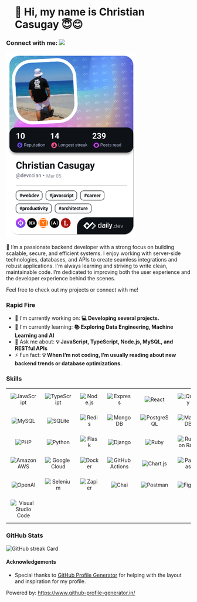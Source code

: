 <div id="toc">
  <ul align="left" style="list-style: none">
    <summary>
      <h1>
        👋 Hi, my name is Christian Casugay 😇😊
      </h1>
    </summary>
  </ul>
</div>

<h3 align="left">Connect with me: <a href="https://www.linkedin.com/in/christian-casugay-bb3446114/" target="_blank"><img src="https://img.shields.io/badge/LinkedIn-0077B5?style=for-the-badge&logo=linkedin&logoColor=white" height="18" style="margin-right: 4px"></a></h3>
<p align="left"></p>

<a href="https://app.daily.dev/devccian"><img src="./devcard.png" width="356" alt="Christian Casugay's Dev Card"/></a>

 <p align="left">🚀 I’m a passionate backend developer with a strong focus on building scalable, secure, and efficient systems. I enjoy working with server-side technologies, databases, and APIs to create seamless integrations and robust applications.
I'm always learning and striving to write clean, maintainable code. I’m dedicated to improving both the user experience and the developer experience behind the scenes.

Feel free to check out my projects or connect with me!</p>

**<h3 align="left">Rapid Fire</h3>**

- 💼 I'm currently working on: **💻 Developing several projects.**
- 🌱 I'm currently learning: **📚 Exploring Data Engineering, Machine Learning and AI**
- 💬 Ask me about: **💡 JavaScript, TypeScript, Node.js, MySQL, and RESTful APIs**
- ⚡ Fun fact: **💡 When I’m not coding, I’m usually reading about new backend trends or database optimizations.**

 **<h3 align="left">Skills</h3>**

<table style="width: 100%; border: 0px solid white;"><tr><td style="text-align: center; border: 0px; padding: 12px;"><img src="https://img.shields.io/badge/JavaScript-F7DF1C?logo=javascript&logoColor=white" height="32" alt="JavaScript"/></td><td style="text-align: center; border: 0px; padding: 12px;"><img src="https://img.shields.io/badge/TypeScript-3178C6?logo=typescript&logoColor=white" height="32" alt="TypeScript"/></td><td style="text-align: center; border: 0px; padding: 12px;"><img src="https://img.shields.io/badge/Node.js-8CC84B?logo=node.js&logoColor=white" height="32" alt="Node.js"/></td><td style="text-align: center; border: 0px; padding: 12px;"><img src="https://img.shields.io/badge/Express-000000?logo=express&logoColor=white" height="32" alt="Express"/></td><td style="text-align: center; border: 0px; padding: 12px;"><img src="https://img.shields.io/badge/React-20232A?logo=react&logoColor=61DAFB" height="32" alt="React"/></td><td style="text-align: center; border: 0px; padding: 12px;"><img src="https://img.shields.io/badge/jQuery-0769AD?logo=jquery&logoColor=white" height="32" alt="jQuery"/></td></tr><tr><td style="text-align: center; border: 0px; padding: 12px;"><img src="https://img.shields.io/badge/MySQL-4479A1?logo=mysql&logoColor=white" height="32" alt="MySQL"/></td><td style="text-align: center; border: 0px; padding: 12px;"><img src="https://img.shields.io/badge/SQLite-003B57?logo=sqlite&logoColor=white" height="32" alt="SQLite"/></td><td style="text-align: center; border: 0px; padding: 12px;"><img src="https://img.shields.io/badge/Redis-DC382D?logo=redis&logoColor=white" height="32" alt="Redis"/></td><td style="text-align: center; border: 0px; padding: 12px;"><img src="https://img.shields.io/badge/MongoDB-4EA94B?logo=mongodb&logoColor=white" height="32" alt="MongoDB"/></td><td style="text-align: center; border: 0px; padding: 12px;"><img src="https://img.shields.io/badge/PostgreSQL-316192?logo=postgresql&logoColor=white" height="32" alt="PostgreSQL"/></td><td style="text-align: center; border: 0px; padding: 12px;"><img src="https://img.shields.io/badge/MariaDB-003545?logo=mariadb&logoColor=white" height="32" alt="MariaDB"/></td></tr><tr><td style="text-align: center; border: 0px; padding: 12px;"><img src="https://img.shields.io/badge/PHP-777BB4?logo=php&logoColor=white" height="32" alt="PHP"/></td><td style="text-align: center; border: 0px; padding: 12px;"><img src="https://img.shields.io/badge/Python-306998?logo=python&logoColor=white" height="32" alt="Python"/></td><td style="text-align: center; border: 0px; padding: 12px;"><img src="https://img.shields.io/badge/Flask-000000?logo=flask&logoColor=white" height="32" alt="Flask"/></td><td style="text-align: center; border: 0px; padding: 12px;"><img src="https://img.shields.io/badge/Django-092E20?logo=django&logoColor=white" height="32" alt="Django"/></td><td style="text-align: center; border: 0px; padding: 12px;"><img src="https://img.shields.io/badge/Ruby-CC342D?logo=ruby&logoColor=white" height="32" alt="Ruby"/></td><td style="text-align: center; border: 0px; padding: 12px;"><img src="https://img.shields.io/badge/Ruby_on_Rails-CC0000?logo=ruby&logoColor=white" height="32" alt="Ruby on Rails"/></td></tr><tr><td style="text-align: center; border: 0px; padding: 12px;"><img src="https://img.shields.io/badge/Amazon_AWS-232F3E?logo=amazon-aws&logoColor=white" height="32" alt="Amazon AWS"/></td><td style="text-align: center; border: 0px; padding: 12px;"><img src="https://img.shields.io/badge/Google_Cloud-4285F4?logo=google-cloud&logoColor=white" height="32" alt="Google Cloud"/></td><td style="text-align: center; border: 0px; padding: 12px;"><img src="https://img.shields.io/badge/Docker-2496ED?logo=docker&logoColor=white" height="32" alt="Docker"/></td><td style="text-align: center; border: 0px; padding: 12px;"><img src="https://img.shields.io/badge/GitHub_Actions-2088FF?logo=github-actions&logoColor=white" height="32" alt="GitHub Actions"/></td><td style="text-align: center; border: 0px; padding: 12px;"><img src="https://img.shields.io/badge/Chart.js-FF6384?logo=chart.js&logoColor=white" height="32" alt="Chart.js"/></td><td style="text-align: center; border: 0px; padding: 12px;"><img src="https://img.shields.io/badge/Pandas-150458?logo=pandas&logoColor=white" height="32" alt="Pandas"/></td></tr><tr><td style="text-align: center; border: 0px; padding: 12px;"><img src="https://img.shields.io/badge/OpenAI-412991?logo=openai&logoColor=white" height="32" alt="OpenAI"/></td><td style="text-align: center; border: 0px; padding: 12px;"><img src="https://img.shields.io/badge/Selenium-43B02A?logo=selenium&logoColor=white" height="32" alt="Selenium"/></td><td style="text-align: center; border: 0px; padding: 12px;"><img src="https://img.shields.io/badge/Zapier-FA6F00?logo=zapier&logoColor=white" height="32" alt="Zapier"/></td><td style="text-align: center; border: 0px; padding: 12px;"><img src="https://img.shields.io/badge/Chai-A30701?logo=chai&logoColor=white" height="32" alt="Chai"/></td><td style="text-align: center; border: 0px; padding: 12px;"><img src="https://img.shields.io/badge/Postman-FF6C37?logo=postman&logoColor=white" height="32" alt="Postman"/></td><td style="text-align: center; border: 0px; padding: 12px;"><img src="https://img.shields.io/badge/Figma-F24E1E?logo=figma&logoColor=white" height="32" alt="Figma"/></td></tr><tr><td style="text-align: center; border: 0px; padding: 12px;"><img src="https://img.shields.io/badge/Visual_Studio_Code-007ACC?logo=visual-studio-code&logoColor=white" height="32" alt="Visual Studio Code"/></td></table>

 **<h3 align="left">GitHub Stats</h3>**

<p align="left">
  <img width="48%" src="https://streak-stats.demolab.com/?user=8ccian8&theme=default&hide_border=false&date_format=M+j%5B%2C+Y%5D&mode=weekly&hide_total_contributions=false&hide_current_streak=false&hide_longest_streak=false&card_height=200&border_radius=2" alt="GitHub streak Card" />
</p>

**<h4>Acknowledgements</h4>**
<ul>
  <li>Special thanks to <a href="https://www.github-profile-generator.in/">GitHub Profile Generator</a> for helping with the layout and inspiration for my profile.</li>
</ul>

Powered by: https://www.github-profile-generator.in/

<!--
**8CciaN8/8CciaN8** is a ✨ _special_ ✨ repository because its `README.md` (this file) appears on your GitHub profile.

Here are some ideas to get you started:

- 🔭 I’m currently working on ...
- 🌱 I’m currently learning ...
- 👯 I’m looking to collaborate on ...
- 🤔 I’m looking for help with ...
- 💬 Ask me about ...
- 📫 How to reach me: ...
- 😄 Pronouns: ...
- ⚡ Fun fact: ...
-->
<!--
<a href="https://app.daily.dev/devccian"><img src="https://api.daily.dev/devcards/v2/7PRA3I0WJ6olN8QCx8qSK.png?type=default&r=pex" width="356" alt="Christian Casugay's Dev Card"/></a>
-->


